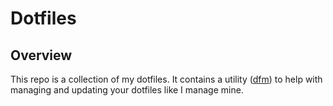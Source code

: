 # Dotfiles

## Overview

This repo is a collection of my dotfiles.  It contains a
utility ([dfm](https://github.com/justone/dfm)) to help with managing and updating your dotfiles like I manage mine.

